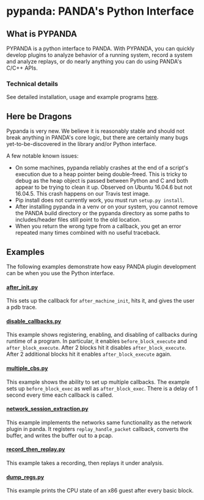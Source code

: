 pypanda: PANDA's Python Interface
========
What is PYPANDA
-
PYPANDA is a python interface to PANDA. With PYPANDA, you can quickly develop plugins
to analyze behavior of a running system, record a system and analyze replays, or do
nearly anything you can do using PANDA's C/C++ APIs.

### Technical details
See detailed installation, usage and example programs [here](./docs/USAGE.md).

## Here be Dragons
Pypanda is very new. We believe it is reasonably stable and should not break anything in PANDA's core logic,
but there are certainly many bugs yet-to-be-discovered in the library and/or Python interface.

A few notable known issues:
* On some machines, pypanda reliably crashes at the end of a script's execution due to a heap pointer being double-freed. This is tricky to debug as the heap object is passed between Python and C and both appear to be trying to clean it up. Observed on Ubuntu 16.04.6 but not 16.04.5. This crash happens on our Travis test image.
* Pip install does not currently work, you must run `setup.py install`.
* After installing pypanda in a venv or on your system, you cannot remove the PANDA build directory or the pypanda directory as some paths to includes/header files still point to the old location.
* When you return the wrong type from a callback, you get an error repeated many times combined with no useful traceback.

## Examples

The following examples demonstrate how easy PANDA plugin development can be when you use the Python interface.

#### [after_init.py](examples/after_init.py)

This sets up the callback for `after_machine_init`, hits it, and gives the user
a pdb trace.

#### [disable_callbacks.py](examples/disable_callbacks.py)

This example shows registering, enabling, and disabling of callbacks during 
runtime of a program. In particular, it enables `before_block_execute` and
`after_block_execute`. After 2 blocks hit it disables `after_block_execute`. 
After 2 additional blocks hit it enables `after_block_execute` again.
 
#### [multiple_cbs.py](examples/multiple_cbs.py)

This example shows the ability to set up multiple callbacks. The example sets up
`before_block_exec` as well as `after_block_exec`. There is a delay of 1 second 
every time each callback is called. 

#### [network_session_extraction.py](examples/network_session_extraction.py)

This example implements the networks same functionality as the network plugin in
panda. It registers `replay_handle_packet` callback, converts the buffer, and
writes the buffer out to a pcap.

#### [record_then_replay.py](examples/record_then_replay.py)

This example takes a recording, then replays it under analysis.

#### [dump_regs.py](examples/dump_regs.py)

This example prints the CPU state of an x86 guest after every basic block.
